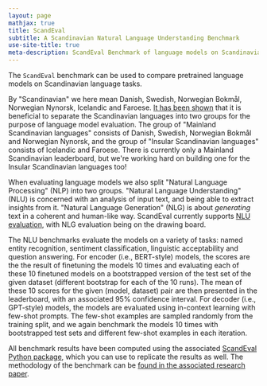 ```yaml
---
layout: page
mathjax: true
title: ScandEval
subtitle: A Scandinavian Natural Language Understanding Benchmark
use-site-title: true
meta-description: ScandEval Benchmark of language models on Scandinavian language tasks
---
```

The `ScandEval` benchmark can be used to compare pretrained language models on
Scandinavian language tasks.

By "Scandinavian" we here mean Danish, Swedish, Norwegian Bokmål, Norwegian Nynorsk,
Icelandic and Faroese. [It has been
shown](https://aclanthology.org/2023.nodalida-1.20/) that it is beneficial to separate
the Scandinavian languages into two groups for the purpose of language model
evaluation. The group of "Mainland Scandinavian languages" consists of Danish, Swedish,
Norwegian Bokmål and Norwegian Nynorsk, and the group of "Insular Scandinavian
languages" consists of Icelandic and Faroese. There is currently only a Mainland
Scandinavian leaderboard, but we're working hard on building one for the Insular
Scandinavian languages too!

When evaluating language models we also split "Natural Language Processing" (NLP) into
two groups. "Natural Language Understanding" (NLU) is concerned with an analysis of
input text, and being able to extract insights from it. "Natural Language Generation"
(NLG) is about *generating* text in a coherent and human-like way. ScandEval currently
supports [NLU evaluation](https://scandeval.github.io/mainland-nlu-benchmark/), with
NLG evaluation being on the drawing board.

The NLU benchmarks evaluate the models on a variety of tasks: named entity recognition,
sentiment classification, linguistic acceptability and question answering. For encoder
(i.e., BERT-style) models, the scores are the the result of finetuning the models 10
times and evaluating each of these 10 finetuned models on a bootstrapped version of the
test set of the given dataset (different bootstrap for each of the 10 runs). The mean
of these 10 scores for the given (model, dataset) pair are then presented in the
leaderboard, with an associated 95% confidence interval. For decoder (i.e., GPT-style)
models, the models are evaluated using in-context learning with few-shot prompts. The
few-shot examples are sampled randomly from the training split, and we again benchmark
the models 10 times with bootstrapped test sets and different few-shot examples in each
iteration.

All benchmark results have been computed using the associated
[ScandEval Python package](https://github.com/saattrupdan/ScandEval), which you
can use to replicate the results as well. The methodology of the benchmark can be
[found in the associated research paper](https://aclanthology.org/2023.nodalida-1.20/).
